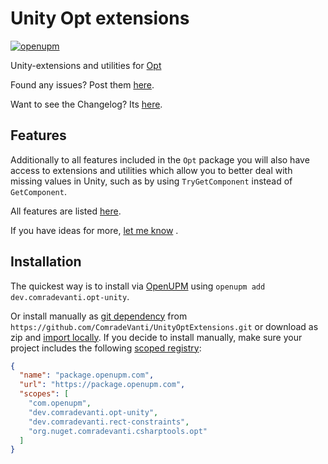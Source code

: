 ﻿# Unity Opt extensions

[![openupm](https://img.shields.io/npm/v/dev.comradevanti.opt-unity?label=openupm&registry_uri=https://package.openupm.com)](https://openupm.com/packages/dev.comradevanti.opt-unity/)

Unity-extensions and utilities
for [Opt](https://www.nuget.org/packages/ComradeVanti.CSharpTools.Opt/)

Found any issues? Post
them [here](https://github.com/ComradeVanti/UnityOptExtensions/issues/new/choose).

Want to see the Changelog? Its [here](./CHANGELOG.md).

## Features

Additionally to all features included in the `Opt` package you will also have
access to extensions and utilities which allow you to better deal with
missing values in Unity, such as by using `TryGetComponent` instead
of `GetComponent`.

All features are listed [here](./Documentation~/Features.md).

If you have ideas for
more, [let me know](https://github.com/ComradeVanti/UnityOptExtensions/issues/new?assignees=&labels=enhancement&template=unity-api-suggestion--.md&title=)
.

## Installation

The quickest way is to install via [OpenUPM](https://openupm.com)
using `openupm add dev.comradevanti.opt-unity`.

Or install manually
as [git dependency](https://docs.unity3d.com/Manual/upm-ui-giturl.html)
from `https://github.com/ComradeVanti/UnityOptExtensions.git` or download as zip
and [import locally](https://docs.unity3d.com/Manual/upm-ui-local.html). If you
decide to install manually, make sure your project includes the
following [scoped registry](https://docs.unity3d.com/Manual/upm-scoped.html):

```json
{
  "name": "package.openupm.com",
  "url": "https://package.openupm.com",
  "scopes": [
    "com.openupm",
    "dev.comradevanti.opt-unity",
    "dev.comradevanti.rect-constraints",
    "org.nuget.comradevanti.csharptools.opt"
  ]
}
```